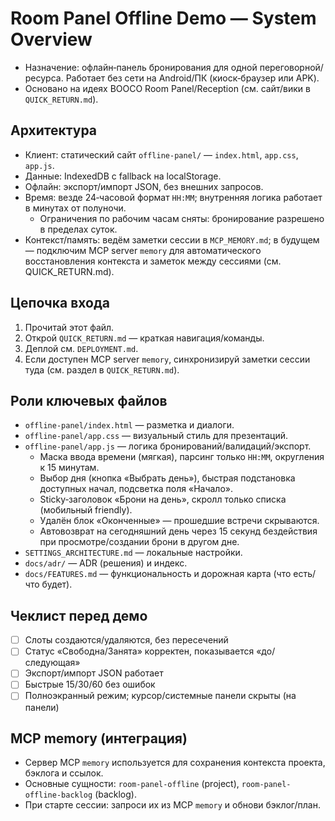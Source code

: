 # Room Panel Offline Demo — System Overview

- Назначение: офлайн‑панель бронирования для одной переговорной/ресурса. Работает без сети на Android/ПК (киоск‑браузер или APK).
- Основано на идеях BOOCO Room Panel/Reception (см. сайт/вики в `QUICK_RETURN.md`).

## Архитектура
- Клиент: статический сайт `offline-panel/` — `index.html`, `app.css`, `app.js`.
- Данные: IndexedDB с fallback на localStorage.
- Офлайн: экспорт/импорт JSON, без внешних запросов.
- Время: везде 24‑часовой формат `HH:MM`; внутренняя логика работает в минутах от полуночи.
  - Ограничения по рабочим часам сняты: бронирование разрешено в пределах суток.
 - Контекст/память: ведём заметки сессии в `MCP_MEMORY.md`; в будущем — подключим MCP server `memory` для автоматического восстановления контекста и заметок между сессиями (см. QUICK_RETURN.md).

## Цепочка входа
1. Прочитай этот файл.
2. Открой `QUICK_RETURN.md` — краткая навигация/команды.
3. Деплой см. `DEPLOYMENT.md`.
4. Если доступен MCP server `memory`, синхронизируй заметки сессии туда (см. раздел в `QUICK_RETURN.md`).

## Роли ключевых файлов
- `offline-panel/index.html` — разметка и диалоги.
- `offline-panel/app.css` — визуальный стиль для презентаций.
- `offline-panel/app.js` — логика бронирований/валидаций/экспорт.
   - Маска ввода времени (мягкая), парсинг только `HH:MM`, округления к 15 минутам.
   - Выбор дня (кнопка «Выбрать день»), быстрая подстановка доступных начал, подсветка поля «Начало».
   - Sticky‑заголовок «Брони на день», скролл только списка (мобильный friendly).
   - Удалён блок «Оконченные» — прошедшие встречи скрываются.
   - Автовозврат на сегодняшний день через 15 секунд бездействия при просмотре/создании брони в другом дне.
- `SETTINGS_ARCHITECTURE.md` — локальные настройки.
- `docs/adr/` — ADR (решения) и индекс.
 - `docs/FEATURES.md` — функциональность и дорожная карта (что есть/что будет).

## Чеклист перед демо
- [ ] Слоты создаются/удаляются, без пересечений
- [ ] Статус «Свободна/Занята» корректен, показывается «до/следующая»
- [ ] Экспорт/импорт JSON работает
- [ ] Быстрые 15/30/60 без ошибок
- [ ] Полноэкранный режим; курсор/системные панели скрыты (на панели)

## MCP memory (интеграция)
- Сервер MCP `memory` используется для сохранения контекста проекта, бэклога и ссылок.
- Основные сущности: `room-panel-offline` (project), `room-panel-offline-backlog` (backlog).
- При старте сессии: запроси их из MCP `memory` и обнови бэклог/план.
